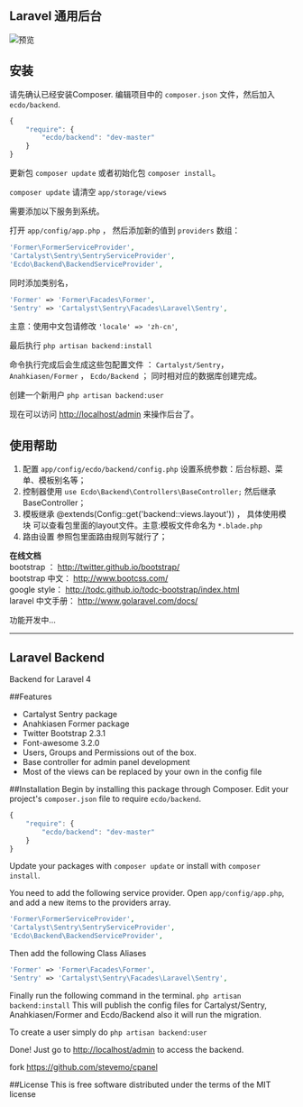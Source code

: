 ## Laravel 通用后台

![预览](http://ww2.sinaimg.cn/large/62511611jw1e63vrqhg9uj20y20hy401.jpg)

## 安装

请先确认已经安装Composer. 编辑项目中的 `composer.json` 文件，然后加入 `ecdo/backend`.

```javascript
{
    "require": {
        "ecdo/backend": "dev-master"
    }
}
```

更新包 `composer update` 或者初始化包 `composer install`。

`composer update` 请清空 `app/storage/views`

需要添加以下服务到系统。

打开 `app/config/app.php` ， 然后添加新的值到 `providers` 数组：

```php
'Former\FormerServiceProvider',
'Cartalyst\Sentry\SentryServiceProvider',
'Ecdo\Backend\BackendServiceProvider',
```

同时添加类别名，

```php
'Former' => 'Former\Facades\Former',
'Sentry' => 'Cartalyst\Sentry\Facades\Laravel\Sentry',
```

主意：使用中文包请修改 `'locale' => 'zh-cn'`,

最后执行 `php artisan backend:install`

命令执行完成后会生成这些包配置文件 ： `Cartalyst/Sentry`， `Anahkiasen/Former` ， `Ecdo/Backend` ；
同时相对应的数据库创建完成。

创建一个新用户 `php artisan backend:user`

现在可以访问 [http://localhost/admin](http://localhost/admin) 来操作后台了。

## 使用帮助

1. 配置 `app/config/ecdo/backend/config.php` 设置系统参数：后台标题、菜单、模板别名等； 
2. 控制器使用 `use Ecdo\Backend\Controllers\BaseController;` 然后继承 BaseController；
3. 模板继承 @extends(Config::get('backend::views.layout')) ， 具体使用模块 可以查看包里面的layout文件。主意:模板文件命名为 `*.blade.php`
4. 路由设置 参照包里面路由规则写就行了；

**在线文档**  
bootstrap ： http://twitter.github.io/bootstrap/    
bootstrap 中文： http://www.bootcss.com/   
google style： http://todc.github.io/todc-bootstrap/index.html   
laravel 中文手册： http://www.golaravel.com/docs/  
 
功能开发中...

****************************************************************************************************

## Laravel Backend
Backend for Laravel 4

##Features
* Cartalyst Sentry package
* Anahkiasen Former package
* Twitter Bootstrap 2.3.1
* Font-awesome 3.2.0
* Users, Groups and Permissions out of the box.
* Base controller for admin panel development
* Most of the views can be replaced by your own in the config file

##Installation
Begin by installing this package through Composer. Edit your project's `composer.json` file to require `ecdo/backend`.

```javascript
{
    "require": {
        "ecdo/backend": "dev-master"
    }
}
```

Update your packages with `composer update` or install with `composer install`.

You need to add the following service provider.
Open `app/config/app.php`, and add a new items to the providers array.

```php
'Former\FormerServiceProvider',
'Cartalyst\Sentry\SentryServiceProvider',
'Ecdo\Backend\BackendServiceProvider',
```

Then add the following Class Aliases
```php
'Former' => 'Former\Facades\Former',
'Sentry' => 'Cartalyst\Sentry\Facades\Laravel\Sentry',
```

Finally run the following command in the terminal. `php artisan backend:install`
This will publish the config files for Cartalyst/Sentry, Anahkiasen/Former and Ecdo/Backend also it will run the migration.

To create a user simply do `php artisan backend:user`

Done! Just go to [http://localhost/admin](http://localhost/admin) to access the backend.

fork https://github.com/stevemo/cpanel

##License
This is free software distributed under the terms of the MIT license